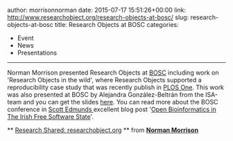 author: morrisonnorman
date: 2015-07-17 15:51:26+00:00
link: http://www.researchobject.org/research-objects-at-bosc/
slug: research-objects-at-bosc
title: Research Objects at BOSC
categories:
- Event
- News
- Presentations
---
Norman Morrison presented Research Objects at [BOSC](http://www.open-bio.org/wiki/BOSC_2015) including work on 'Research Objects in the wild', where Research Objects supported a reproducibility case study that was recently publish in [PLOS One](http://journals.plos.org/plosone/article?id=10.1371/journal.pone.0127612). This work was also presented at BOSC by Alejandra González-Beltrán from the ISA-team and you can get the slides [here](http://www.slideshare.net/agbeltran/from-peerreviewed-to-peerreproduced-a-role-for-research-objects-in-scholarly-publishing-in-the-life-sciences).
You can read more about the BOSC conference in [Scott Edmunds ](http://blogs.biomedcentral.com/blog/author/scottedmunds/)excellent blog post '[Open Bioinformatics in The Irish Free Software State](http://blogs.biomedcentral.com/gigablog/2015/07/12/open-bioinformatics-irish-free-software-state/)'.



** [Research Shared: researchobject.org](//www.slideshare.net/NormanMorrison2/researchobject-bosc-2015-v2) ** from **[Norman Morrison](//www.slideshare.net/NormanMorrison2)**



